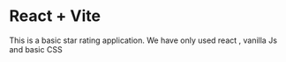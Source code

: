 # React + Vite

This is a basic star rating application. 
We have only used react , vanilla Js and basic CSS


